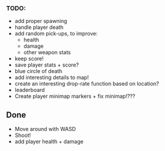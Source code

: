 ### TODO:
* add proper spawning
* handle player death
* add random pick-ups, to improve:
  * health
  * damage
  * other weapon stats
* keep score!
* save player stats + score?
* blue circle of death
* add interesting details to map!
* create an interesting drop-rate function based on location?
* leaderboard
* Create player minimap markers + fix minimap!???


## Done
* Move around with WASD
* Shoot!
* add player health + damage
